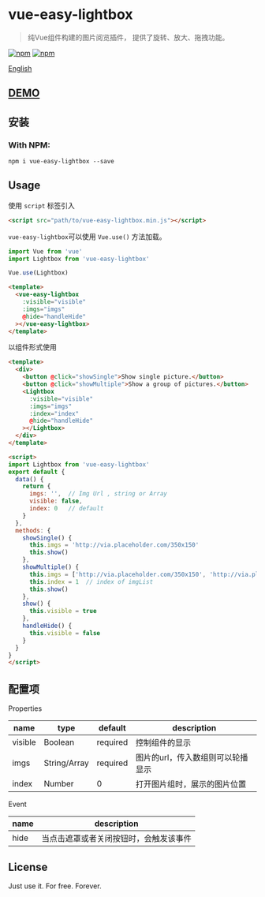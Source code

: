 # vue-easy-lightbox

> 纯Vue组件构建的图片阅览插件， 提供了旋转、放大、拖拽功能。

[![npm](https://img.shields.io/npm/v/vue-easy-lightbox.svg)](https://www.npmjs.com/package/vue-easy-lightbox)
[![npm](https://img.shields.io/npm/l/vue-easy-lightbox.svg)](https://www.npmjs.com/package/vue-easy-lightbox)

[English](https://github.com/XiongAmao/vue-easy-lightbox)

## [DEMO](https://xiongamao.github.io/vue-easy-lightbox/example/index.html)

## 安装

### With NPM:
```
npm i vue-easy-lightbox --save
```

## Usage

使用 `script` 标签引入

```html
<script src="path/to/vue-easy-lightbox.min.js"></script>
```

`vue-easy-lightbox`可以使用 `Vue.use()` 方法加载。

```javascript
import Vue from 'vue'
import Lightbox from 'vue-easy-lightbox'

Vue.use(Lightbox)
```

```html
<template>
  <vue-easy-lightbox
    :visible="visible"
    :imgs="imgs"
    @hide="handleHide"
  ></vue-easy-lightbox>
</template>
```

以组件形式使用
```html
<template>
  <div>
    <button @click="showSingle">Show single picture.</button>
    <button @click="showMultiple">Show a group of pictures.</button>
    <Lightbox
      :visible="visible"
      :imgs="imgs"
      :index="index"
      @hide="handleHide"
    ></Lightbox>
  </div>
</template>

<script>
import Lightbox from 'vue-easy-lightbox'
export default {
  data() {
    return {
      imgs: '',  // Img Url , string or Array
      visible: false,
      index: 0   // default
    }
  },
  methods: {
    showSingle() {
      this.imgs = 'http://via.placeholder.com/350x150'
      this.show()
    },
    showMultiple() {
      this.imgs = ['http://via.placeholder.com/350x150', 'http://via.placeholder.com/350x150']
      this.index = 1  // index of imgList
      this.show()
    },
    show() {
      this.visible = true
    },
    handleHide() {
      this.visible = false
    }
  }
}
</script>

```

## 配置项

Properties
<table>
  <thead>
    <tr>
      <th>name</th>
      <th>type</th>
      <th>default</th>
      <th>description</th>
    </tr>
  </thead>
  <tbody>
    <tr>
      <td>visible</td>
      <td>Boolean</td>
      <td>required</td>
      <td>控制组件的显示</td>
    </tr>
    <tr>
      <td>imgs</td>
      <td>String/Array</td>
      <td>required</td>
      <td>图片的url，传入数组则可以轮播显示</td>
    </tr>
    <tr>
      <td>index</td>
      <td>Number</td>
      <td>0</td>
      <td>打开图片组时，展示的图片位置</td>
    </tr>
  </tbody>
</table>

Event
<table>
  <thead>
    <tr>
      <th>name</th>
      <th>description</th>
    </tr>
  </thead>
  <tbody>
    <tr>
      <td>hide</td>
      <td>当点击遮罩或者关闭按钮时，会触发该事件</td>
    </tr>
  </tbody>
</table>

## License
Just use it. For free. Forever.
